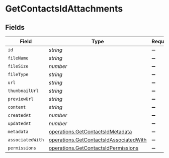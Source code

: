 # GetContactsIdAttachments


## Fields

| Field                                                                                            | Type                                                                                             | Required                                                                                         | Description                                                                                      |
| ------------------------------------------------------------------------------------------------ | ------------------------------------------------------------------------------------------------ | ------------------------------------------------------------------------------------------------ | ------------------------------------------------------------------------------------------------ |
| `id`                                                                                             | *string*                                                                                         | :heavy_minus_sign:                                                                               | N/A                                                                                              |
| `fileName`                                                                                       | *string*                                                                                         | :heavy_minus_sign:                                                                               | N/A                                                                                              |
| `fileSize`                                                                                       | *number*                                                                                         | :heavy_minus_sign:                                                                               | N/A                                                                                              |
| `fileType`                                                                                       | *string*                                                                                         | :heavy_minus_sign:                                                                               | N/A                                                                                              |
| `url`                                                                                            | *string*                                                                                         | :heavy_minus_sign:                                                                               | N/A                                                                                              |
| `thumbnailUrl`                                                                                   | *string*                                                                                         | :heavy_minus_sign:                                                                               | N/A                                                                                              |
| `previewUrl`                                                                                     | *string*                                                                                         | :heavy_minus_sign:                                                                               | N/A                                                                                              |
| `content`                                                                                        | *string*                                                                                         | :heavy_minus_sign:                                                                               | N/A                                                                                              |
| `createdAt`                                                                                      | *number*                                                                                         | :heavy_minus_sign:                                                                               | N/A                                                                                              |
| `updatedAt`                                                                                      | *number*                                                                                         | :heavy_minus_sign:                                                                               | N/A                                                                                              |
| `metadata`                                                                                       | [operations.GetContactsIdMetadata](../../models/operations/getcontactsidmetadata.md)             | :heavy_minus_sign:                                                                               | N/A                                                                                              |
| `associatedWith`                                                                                 | [operations.GetContactsIdAssociatedWith](../../models/operations/getcontactsidassociatedwith.md) | :heavy_minus_sign:                                                                               | N/A                                                                                              |
| `permissions`                                                                                    | [operations.GetContactsIdPermissions](../../models/operations/getcontactsidpermissions.md)       | :heavy_minus_sign:                                                                               | N/A                                                                                              |
